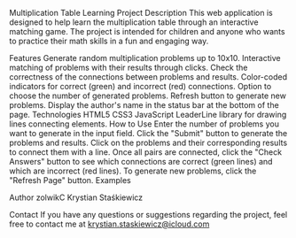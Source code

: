 Multiplication Table Learning
Project Description
This web application is designed to help learn the multiplication table through an interactive matching game. The project is intended for children and anyone who wants to practice their math skills in a fun and engaging way.

Features
Generate random multiplication problems up to 10x10.
Interactive matching of problems with their results through clicks.
Check the correctness of the connections between problems and results.
Color-coded indicators for correct (green) and incorrect (red) connections.
Option to choose the number of generated problems.
Refresh button to generate new problems.
Display the author's name in the status bar at the bottom of the page.
Technologies
HTML5
CSS3
JavaScript
LeaderLine library for drawing lines connecting elements.
How to Use
Enter the number of problems you want to generate in the input field.
Click the "Submit" button to generate the problems and results.
Click on the problems and their corresponding results to connect them with a line.
Once all pairs are connected, click the "Check Answers" button to see which connections are correct (green lines) and which are incorrect (red lines).
To generate new problems, click the "Refresh Page" button.
Examples

Author
zolwikC Krystian Staśkiewicz

Contact
If you have any questions or suggestions regarding the project, feel free to contact me at krystian.staskiewicz@icloud.com

